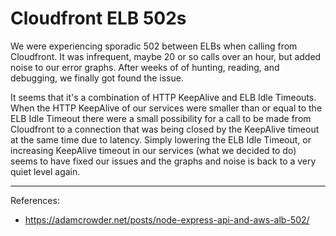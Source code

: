 # Cloudfront ELB 502s

We were experiencing sporadic 502 between ELBs when calling from Cloudfront. It
was infrequent, maybe 20 or so calls over an hour, but added noise to our error
graphs. After weeks of of hunting, reading, and debugging, we finally got found
the issue.

It seems that it's a combination of HTTP KeepAlive and ELB Idle Timeouts. When
the HTTP KeepAlive of our services were smaller than or equal to the ELB Idle
Timeout there were a small possibility for a call to be made from Cloudfront
to a connection that was being closed by the KeepAlive timeout at the same time
due to latency. Simply lowering the ELB Idle Timeout, or increasing KeepAlive
timeout in our services (what we decided to do) seems to have fixed our issues
and the graphs and noise is back to a very quiet level again.

---
References:
* https://adamcrowder.net/posts/node-express-api-and-aws-alb-502/
